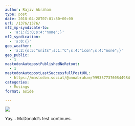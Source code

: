 ```yaml
---
author: Rajiv Abraham
type: post
date: 2018-04-28T07:01:30+00:00
url: /1376/1376/
mf2_mp-syndicate-to:
  - 'a:1:{i:0;s:4:"none";}'
mf2_syndication:
  - 'a:0:{}'
geo_weather:
  - 'a:2:{s:5:"units";s:1:"C";s:4:"icon";s:4:"none";}'
geo_public:
  - 1
mastodonAutopostPublishedNoRetoot:
  - 1
mastodonAutopostLastSuccessfullPostURL:
  - https://mastodon.social/@unoabraham/99935773760844984
categories:
  - Musings
format: aside

---
```

<p style="text-align: justify;">
  <img src="https://i0.wp.com/i.imgur.com/9IMuvMu.png?ssl=1" data-recalc-dims="1" />
</p>

<p style="text-align: justify;">
  Yay&#8230; McDonald&#8217;s fest continues.
</p>